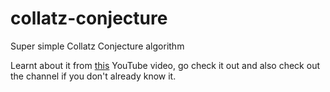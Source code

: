 # collatz-conjecture
Super simple Collatz Conjecture algorithm


Learnt about it from <a href='https://www.youtube.com/watch?v=094y1Z2wpJg'>this</a> YouTube video, go check it out and also check out the channel if you don't already know it.
